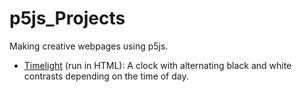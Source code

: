 # p5js_Projects
Making creative webpages using p5js.</br>
* [Timelight](https://github.com/Pranangel/p5js_Projects/blob/185852cd0ffbd5ed40f67430b5a59f7b6d7bd841/Timelight.js) (run in HTML): A clock with alternating black and white contrasts depending on the time of day.
